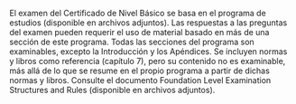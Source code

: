 El examen del Certificado de Nivel Básico se basa en el programa de estudios (disponible en archivos adjuntos). Las respuestas a las preguntas del examen pueden requerir el uso de material basado en más de una sección de este programa. Todas las secciones del programa son examinables, excepto la Introducción y los Apéndices. Se incluyen normas y libros como referencia (capítulo 7), pero su contenido no es examinable, más allá de lo que se resume en el propio programa a partir de dichas normas y libros. Consulte el documento Foundation Level Examination Structures and Rules (disponible en archivos adjuntos).